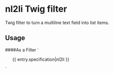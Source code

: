 # nl2li Twig filter

Twig filter to turn a multiline text field into list items.

## Usage

####As a Filter
`<ul>
{{ entry.specification|nl2li }}
</ul>`